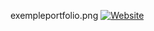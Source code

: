 exempleportfolio.png
[![Website](https://avatars.githubusercontent.com/u/49816567?s=96&v=4)](https://github.com/melqassas/)
